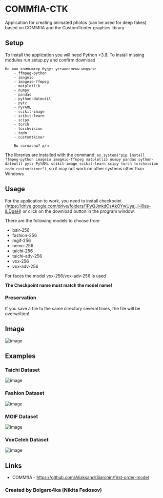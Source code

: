 # COMMfIA-CTK
Application for creating animated photos (can be used for deep fakes) based on COMMfIA and the CustomTkinter graphics library

## Setup
To install the application you will need Python >3.8. To install missing modules run setup.py and confirm download
```
На ваш компьютер будут установлены модули:
    - ffmpeg-python 
    - imageio 
    - imageio-ffmpeg 
    - matplotlib 
    - numpy 
    - pandas 
    - python-dateutil 
    - pytz 
    - PyYAML 
    - scikit-image 
    - scikit-learn
    - scipy 
    - torch 
    - torchvision 
    - tqdm
    - customtkiner
      
    Вы согласны? д/н
```

The libraries are installed with the command:
```os.system("pip install ffmpeg-python imageio imageio-ffmpeg matplotlib numpy pandas python-dateutil pytz PyYAML scikit-image scikit-learn scipy torch torchvision tqdm customtkiner")```,
so it may not work on other systems other than Windows

## Usage 
For the application to work, you need to install checkpoint (https://drive.google.com/drive/folders/1PyQJmkdCsAkOYwUyaj_l-l0as-iLDgeH) or click on the download button in the program window.

There are the following models to choose from:
 - bair-256 
 - fashion-256 
 - mgif-256 
 - nemo-256 
 - taichi-256 
 - taichi-adv-256 
 - vox-256 
 - vox-adv-256

For faces the model vox-256/vox-adv-256 is used

**The Checkpoint name must match the model name!**

### Preservation
If you save a file to the same directory several times, the file will be overwritten!

## Image
![image](https://github.com/bolgaro4ka/COMMfIA-CTK/assets/123888141/131ce3b1-1b3b-4724-8010-3bb825fdb3a8)

## Examples
### Taichi Dataset
![image](https://github.com/AliaksandrSiarohin/first-order-model/blob/master/sup-mat/face-swap.gif?raw=true)
### Fashion Dataset
![image](https://github.com/AliaksandrSiarohin/first-order-model/blob/master/sup-mat/fashion-teaser.gif?raw=true)
### MGIF Dataset
![image](https://github.com/AliaksandrSiarohin/first-order-model/blob/master/sup-mat/mgif-teaser.gif?raw=true)
### VoxCeleb Dataset
![image](https://github.com/AliaksandrSiarohin/first-order-model/blob/master/sup-mat/vox-teaser.gif?raw=true)
## Links
 - COMMfIA - https://github.com/AliaksandrSiarohin/first-order-model

### Created by Bolgaro4ka (Nikita Fedosov)
